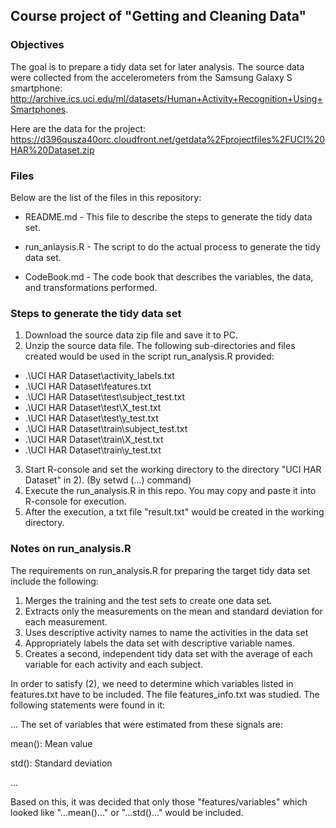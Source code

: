 ## Course project of "Getting and Cleaning Data"

### Objectives
The goal is to prepare a tidy data set for later analysis.  The source data were collected from the accelerometers from the Samsung Galaxy S smartphone: http://archive.ics.uci.edu/ml/datasets/Human+Activity+Recognition+Using+Smartphones.

Here are the data for the project: 
https://d396qusza40orc.cloudfront.net/getdata%2Fprojectfiles%2FUCI%20HAR%20Dataset.zip 


### Files
Below are the list of the files in this repository:
- README.md - This file to describe the steps to generate the tidy data set.

- run_anlaysis.R - The script to do the actual process to generate the tidy data set.

- CodeBook.md - The code book that describes the variables, the data, and transformations performed.
 
### Steps to generate the tidy data set
1. Download the source data zip file and save it to PC.
2. Unzip the source data file.  The following sub-directories and files created would be used in the script run_analysis.R provided:
  - .\UCI HAR Dataset\activity_labels.txt
  - .\UCI HAR Dataset\features.txt  
  - .\UCI HAR Dataset\test\subject_test.txt
  - .\UCI HAR Dataset\test\X_test.txt
  - .\UCI HAR Dataset\test\y_test.txt
  - .\UCI HAR Dataset\train\subject_test.txt
  - .\UCI HAR Dataset\train\X_test.txt
  - .\UCI HAR Dataset\train\y_test.txt
3. Start R-console and set the working directory to the directory "UCI HAR Dataset" in 2).  (By setwd (...) command)
4. Execute the run_analysis.R in this repo. You may copy and paste it into R-console for execution.
5. After the execution, a txt file "result.txt" would be created in the working directory.

### Notes on run_analysis.R 
The requirements on run_analysis.R for preparing the target tidy data set include the following:  
1. Merges the training and the test sets to create one data set.
2. Extracts only the measurements on the mean and standard deviation for each measurement. 
3. Uses descriptive activity names to name the activities in the data set
4. Appropriately labels the data set with descriptive variable names. 
5. Creates a second, independent tidy data set with the average of each variable for each activity and each subject. 

In order to satisfy (2), we need to determine which variables listed in features.txt have to be included.  The file features_info.txt was studied.  The following statements were found in it:

... The set of variables that were estimated from these signals are:

mean(): Mean value

std(): Standard deviation

...

Based on this, it was decided that only those "features/variables" which looked like "...mean()..." or "...std()..." would be included.
